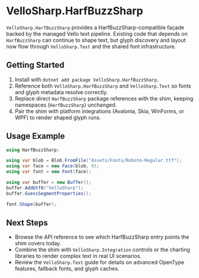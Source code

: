 # VelloSharp.HarfBuzzSharp

`VelloSharp.HarfBuzzSharp` provides a HarfBuzzSharp-compatible façade backed by the managed Vello text pipeline. Existing
code that depends on `HarfBuzzSharp` can continue to shape text, but glyph discovery and layout now flow through
`VelloSharp.Text` and the shared font infrastructure.

## Getting Started

1. Install with `dotnet add package VelloSharp.HarfBuzzSharp`.
2. Reference both `VelloSharp.HarfBuzzSharp` and `VelloSharp.Text` so fonts and glyph metadata resolve correctly.
3. Replace direct `HarfBuzzSharp` package references with the shim, keeping namespaces (`HarfBuzzSharp`) unchanged.
4. Pair the shim with platform integrations (Avalonia, Skia, WinForms, or WPF) to render shaped glyph runs.

## Usage Example

```csharp
using HarfBuzzSharp;

using var blob = Blob.FromFile("Assets/Fonts/Roboto-Regular.ttf");
using var face = new Face(blob, 0);
using var font = new Font(face);

using var buffer = new Buffer();
buffer.AddUtf8("VelloSharp");
buffer.GuessSegmentProperties();

font.Shape(buffer);
```

## Next Steps

- Browse the API reference to see which HarfBuzzSharp entry points the shim covers today.
- Combine the shim with `VelloSharp.Integration` controls or the charting libraries to render complex text in real UI scenarios.
- Review the `VelloSharp.Text` guide for details on advanced OpenType features, fallback fonts, and glyph caches.

